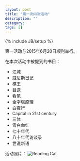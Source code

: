 ```yaml
---
layout: post
title: "第一次内测活动"
description: ""
category: 
tags: []
---
```

{% include JB/setup %}

第一活动与2015年6月20日顺利举行。

在本次活动中被提到的书目：

* 江城
* 威尼斯日记
* 棋王
* 目送
* 看见
* 金字塔原理
* 白夜行
* Capital in 21st century
* 三体
* 雪白血红
* 七十年代
* 八十年代访谈录
* 世说新语

活动照片：
![Reading Cat](http://www.google.com.au/images/nav_logo7.png)
